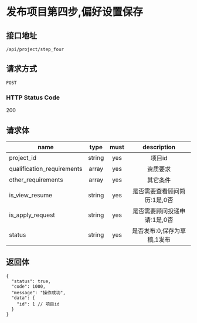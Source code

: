 # 发布项目第四步,偏好设置保存

## 接口地址

`/api/project/step_four`

## 请求方式

`POST`

### HTTP Status Code

200

## 请求体

| name     | type     | must     | description |
|----------|:--------:|:--------:|:--------:|
| project_id | string   | yes | 项目id |
| qualification_requirements | array   | yes | 资质要求 |
| other_requirements | array   | yes | 其它条件 |
| is_view_resume | string   | yes | 是否需要查看顾问简历:1是,0否 |
| is_apply_request | string   | yes | 是否需要顾问投递申请:1是,0否 |
| status | string   | yes | 是否发布:0,保存为草稿,1发布 |


## 返回体

```json5
{
  "status": true,
  "code": 1000,
  "message": "操作成功",
  "data": {
    "id": 1 // 项目id
  }
}
``` 
